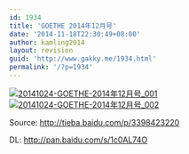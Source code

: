 ```yaml
---
id: 1934
title: 'GOETHE 2014年12月号'
date: '2014-11-18T22:30:49+08:00'
author: kamling2014
layout: revision
guid: 'http://www.gakky.me/1934.html'
permalink: '/?p=1934'
---
```


[![20141024-GOETHE-2014年12月号_001](http://www.yui-aragaki.org/wp-content/uploads/2014/11/20141024-GOETHE-2014年12月号_001.jpg)](http://www.yui-aragaki.org/wp-content/uploads/2014/11/20141024-GOETHE-2014年12月号_001.jpg) [![20141024-GOETHE-2014年12月号_002](http://www.yui-aragaki.org/wp-content/uploads/2014/11/20141024-GOETHE-2014年12月号_002.jpg)](http://www.yui-aragaki.org/wp-content/uploads/2014/11/20141024-GOETHE-2014年12月号_002.jpg)

Source: <http://tieba.baidu.com/p/3398423220>

DL: <http://pan.baidu.com/s/1c0AL74O>